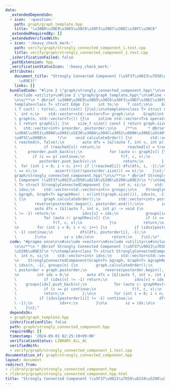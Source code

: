 ```yaml
---
data:
  _extendedDependsOn:
  - icon: ':question:'
    path: graph/graph_template.hpp
    title: "\u30B0\u30E9\u30D5\u30C6\u30F3\u30D7\u30EC\u30FC\u30C8"
  _extendedRequiredBy: []
  _extendedVerifiedWith:
  - icon: ':heavy_check_mark:'
    path: verify/graph/strongly_connected_component_1.test.cpp
    title: verify/graph/strongly_connected_component_1.test.cpp
  _isVerificationFailed: false
  _pathExtension: hpp
  _verificationStatusIcon: ':heavy_check_mark:'
  attributes:
    document_title: "Strongly Connected Component (\u5F37\u9023\u7D50\u6210\u5206\u5206\
      \u89E3)"
    links: []
  bundledCode: "#line 2 \"graph/strongly_connected_component.hpp\"\n\n#include <vector>\n\
    #include <utility>\n#line 2 \"graph/graph_template.hpp\"\n\n#line 4 \"graph/graph_template.hpp\"\
    \n\n/**\n * @brief \u30B0\u30E9\u30D5\u30C6\u30F3\u30D7\u30EC\u30FC\u30C8\n */\n\
    template<class T> struct Edge {\n    int to;\n    T cost;\n\n    Edge(int to,\
    \ T cost) : to(to), cost(cost) {}\n};\n\ntemplate<class T> struct Graph {\n  \
    \  int n;\n    std::vector<std::vector<T>> graph;\n\n    Graph(int n) : n(n),\
    \ graph(n, std::vector<T>()) {}\n    inline std::vector<T>& operator[] (int i)\
    \ { return graph[i]; }\n    size_t size() const { return graph.size(); }\n\n \
    \   std::vector<int> preorder, postorder;\n\n    /**\n     * @brief \u884C\u304D\
    \u304C\u3051\u9806\u3001\u5E30\u308A\u304C\u3051\u9806\u306E\u914D\u5217\u3092\
    \u4F5C\u308B\n     */\n    void calculateOrder() {\n        std::vector<bool>\
    \ reached(n, false);\n        auto dfs = [&](auto f, int v, int p) -> void {\n\
    \            if (reached[v]) return;\n            reached[v] = true;\n       \
    \     preorder.push_back(v);\n            for (auto c: graph[v]) {\n         \
    \       if (c == p) continue;\n                f(f, c, v);\n            }\n  \
    \          postorder.push_back(v);\n            return;\n        };\n\n      \
    \  for (int i = 0; i < n; i++) if (!reached[i]) dfs(dfs, i, -1);\n\n        assert((int)(preorder.size())\
    \ == n);\n        assert((int)(postorder.size()) == n);\n    }\n};\n#line 6 \"\
    graph/strongly_connected_component.hpp\"\n\n/**\n * @brief Strongly Connected\
    \ Component (\u5F37\u9023\u7D50\u6210\u5206\u5206\u89E3)\n */\ntemplate<class\
    \ T> struct StronglyConnectedComponent {\n    int n, sz;\n    std::vector<int>\
    \ idxs;\n    std::vector<std::vector<int>> groups;\n\n    StronglyConnectedComponent(Graph<T>\
    \ &graph, Graph<T> &graphRev) : n((int)(graph.size())), idxs(n, -1), groups(n)\
    \ {\n        graph.calculateOrder();\n        std::vector<int> postorder = graph.postorder;\n\
    \        reverse(postorder.begin(), postorder.end());\n\n        int idx = 0;\n\
    \        auto dfs = [&](auto f, int v, int p) -> void {\n            if (idxs[v]\
    \ != -1) return;\n            idxs[v] = idx;\n            groups[idx].push_back(v);\n\
    \            for (auto c: graphRev[v]) {\n                if (c == p) continue;\n\
    \                f(f, c, v);\n            }\n            return;\n        };\n\
    \n        for (int i = 0; i < n; i++) {\n            if (idxs[postorder[i]] !=\
    \ -1) continue;\n            dfs(dfs, postorder[i], -1);\n            idx++;\n\
    \        }\n\n        sz = idx;\n\n        return;\n    }\n};\n"
  code: "#pragma once\n\n#include <vector>\n#include <utility>\n#include \"graph_template.hpp\"\
    \n\n/**\n * @brief Strongly Connected Component (\u5F37\u9023\u7D50\u6210\u5206\
    \u5206\u89E3)\n */\ntemplate<class T> struct StronglyConnectedComponent {\n  \
    \  int n, sz;\n    std::vector<int> idxs;\n    std::vector<std::vector<int>> groups;\n\
    \n    StronglyConnectedComponent(Graph<T> &graph, Graph<T> &graphRev) : n((int)(graph.size())),\
    \ idxs(n, -1), groups(n) {\n        graph.calculateOrder();\n        std::vector<int>\
    \ postorder = graph.postorder;\n        reverse(postorder.begin(), postorder.end());\n\
    \n        int idx = 0;\n        auto dfs = [&](auto f, int v, int p) -> void {\n\
    \            if (idxs[v] != -1) return;\n            idxs[v] = idx;\n        \
    \    groups[idx].push_back(v);\n            for (auto c: graphRev[v]) {\n    \
    \            if (c == p) continue;\n                f(f, c, v);\n            }\n\
    \            return;\n        };\n\n        for (int i = 0; i < n; i++) {\n  \
    \          if (idxs[postorder[i]] != -1) continue;\n            dfs(dfs, postorder[i],\
    \ -1);\n            idx++;\n        }\n\n        sz = idx;\n\n        return;\n\
    \    }\n};"
  dependsOn:
  - graph/graph_template.hpp
  isVerificationFile: false
  path: graph/strongly_connected_component.hpp
  requiredBy: []
  timestamp: '2024-09-01 02:25:10+09:00'
  verificationStatus: LIBRARY_ALL_AC
  verifiedWith:
  - verify/graph/strongly_connected_component_1.test.cpp
documentation_of: graph/strongly_connected_component.hpp
layout: document
redirect_from:
- /library/graph/strongly_connected_component.hpp
- /library/graph/strongly_connected_component.hpp.html
title: "Strongly Connected Component (\u5F37\u9023\u7D50\u6210\u5206\u5206\u89E3)"
---
```

